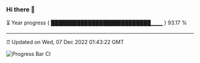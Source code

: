 ### Hi there 👋

⏳ Year progress { ███████████████████████████▁▁▁ } 93.17 %

---

⏰ Updated on Wed, 07 Dec 2022 01:43:22 GMT

![Progress Bar CI](https://github.com/ZhaoGui/ZhaoGui/workflows/Progress%20Bar%20CI/badge.svg)
